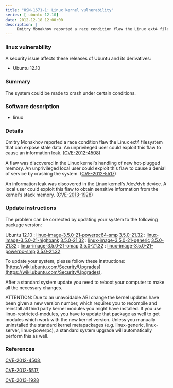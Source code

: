 ```yaml
---
title: "USN-1671-1: Linux kernel vulnerability"
series: [ ubuntu-12.10]
date: 2012-12-18 12:00:00
description: |
     Dmitry Monakhov reported a race condition flaw the Linux ext4 filesystem that can expose stale data. An unprivileged user could exploit this flaw to cause an information leak. ([CVE-2012-4508](http://people.ubuntu.com/~ubuntu-security/cve/CVE-2012-4508))
--- 
```

 
### linux vulnerability

A security issue affects these releases of Ubuntu and its derivatives:

* Ubuntu 12.10

### Summary

The system could be made to crash under certain conditions. 

### Software description

* linux 

### Details

 Dmitry Monakhov reported a race condition flaw the Linux ext4 filesystem that can expose stale data. An unprivileged user could exploit this flaw to cause an information leak. ([CVE-2012-4508](http://people.ubuntu.com/~ubuntu-security/cve/CVE-2012-4508))

A flaw was discovered in the Linux kernel&#39;s handling of new hot-plugged memory. An unprivileged local user could exploit this flaw to cause a denial of service by crashing the system. ([CVE-2012-5517](http://people.ubuntu.com/~ubuntu-security/cve/CVE-2012-5517))

An information leak was discovered in the Linux kernel&#39;s /dev/dvb device. A local user could exploit this flaw to obtain sensitive information from the kernel&#39;s stack memory. ([CVE-2013-1928](http://people.ubuntu.com/~ubuntu-security/cve/CVE-2013-1928)) 

### Update instructions

The problem can be corrected by updating your system to the following package version:

Ubuntu 12.10
 : [linux-image-3.5.0-21-powerpc64-smp](https://launchpad.net/ubuntu/+source/linux) <span> [3.5.0-21.32](https://launchpad.net/ubuntu/+source/linux/3.5.0-21.32) </span> 
 : [linux-image-3.5.0-21-highbank](https://launchpad.net/ubuntu/+source/linux) <span> [3.5.0-21.32](https://launchpad.net/ubuntu/+source/linux/3.5.0-21.32) </span> 
 : [linux-image-3.5.0-21-generic](https://launchpad.net/ubuntu/+source/linux) <span> [3.5.0-21.32](https://launchpad.net/ubuntu/+source/linux/3.5.0-21.32) </span> 
 : [linux-image-3.5.0-21-omap](https://launchpad.net/ubuntu/+source/linux) <span> [3.5.0-21.32](https://launchpad.net/ubuntu/+source/linux/3.5.0-21.32) </span> 
 : [linux-image-3.5.0-21-powerpc-smp](https://launchpad.net/ubuntu/+source/linux) <span> [3.5.0-21.32](https://launchpad.net/ubuntu/+source/linux/3.5.0-21.32) </span> 

To update your system, please follow these instructions: [https://wiki.ubuntu.com/Security/Upgrades](https://wiki.ubuntu.com/Security/Upgrades).

After a standard system update you need to reboot your computer to make all the necessary changes.

ATTENTION: Due to an unavoidable ABI change the kernel updates have been given a new version number, which requires you to recompile and reinstall all third party kernel modules you might have installed. If you use linux-restricted-modules, you have to update that package as well to get modules which work with the new kernel version. Unless you manually uninstalled the standard kernel metapackages (e.g. linux-generic, linux-server, linux-powerpc), a standard system upgrade will automatically perform this as well. 

### References

 [CVE-2012-4508](http://people.ubuntu.com/~ubuntu-security/cve/CVE-2012-4508), 

 [CVE-2012-5517](http://people.ubuntu.com/~ubuntu-security/cve/CVE-2012-5517), 

 [CVE-2013-1928](http://people.ubuntu.com/~ubuntu-security/cve/CVE-2013-1928)
 
